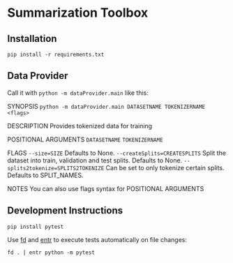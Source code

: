 # Summarization Toolbox

## Installation

```
pip install -r requirements.txt
```

## Data Provider

Call it with `python -m dataProvider.main` like this:

SYNOPSIS
`python -m dataProvider.main DATASETNAME TOKENIZERNAME <flags>`

DESCRIPTION
Provides tokenized data for training

POSITIONAL ARGUMENTS
`DATASETNAME`
`TOKENIZERNAME`

FLAGS
`--size=SIZE`
Defaults to None.
`--createSplits=CREATESPLITS`
Split the dataset into train, validation and test splits. Defaults to None.
`--splits2tokenize=SPLITS2TOKENIZE`
Can be set to only tokenize certain splits. Defaults to SPLIT_NAMES.

NOTES
You can also use flags syntax for POSITIONAL ARGUMENTS

## Development Instructions

```
pip install pytest
```

Use [fd](https://github.com/sharkdp/fd) and [entr](https://eradman.com/entrproject/) to execute tests automatically on file changes:

```
fd . | entr python -m pytest
```
